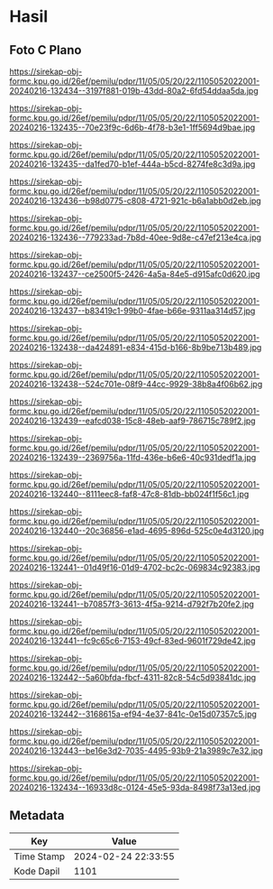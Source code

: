 # Hasil

## Foto C Plano

https://sirekap-obj-formc.kpu.go.id/26ef/pemilu/pdpr/11/05/05/20/22/1105052022001-20240216-132434--3197f881-019b-43dd-80a2-6fd54ddaa5da.jpg

https://sirekap-obj-formc.kpu.go.id/26ef/pemilu/pdpr/11/05/05/20/22/1105052022001-20240216-132435--70e23f9c-6d6b-4f78-b3e1-1ff5694d9bae.jpg

https://sirekap-obj-formc.kpu.go.id/26ef/pemilu/pdpr/11/05/05/20/22/1105052022001-20240216-132435--da1fed70-b1ef-444a-b5cd-8274fe8c3d9a.jpg

https://sirekap-obj-formc.kpu.go.id/26ef/pemilu/pdpr/11/05/05/20/22/1105052022001-20240216-132436--b98d0775-c808-4721-921c-b6a1abb0d2eb.jpg

https://sirekap-obj-formc.kpu.go.id/26ef/pemilu/pdpr/11/05/05/20/22/1105052022001-20240216-132436--779233ad-7b8d-40ee-9d8e-c47ef213e4ca.jpg

https://sirekap-obj-formc.kpu.go.id/26ef/pemilu/pdpr/11/05/05/20/22/1105052022001-20240216-132437--ce2500f5-2426-4a5a-84e5-d915afc0d620.jpg

https://sirekap-obj-formc.kpu.go.id/26ef/pemilu/pdpr/11/05/05/20/22/1105052022001-20240216-132437--b83419c1-99b0-4fae-b66e-9311aa314d57.jpg

https://sirekap-obj-formc.kpu.go.id/26ef/pemilu/pdpr/11/05/05/20/22/1105052022001-20240216-132438--da424891-e834-415d-b166-8b9be713b489.jpg

https://sirekap-obj-formc.kpu.go.id/26ef/pemilu/pdpr/11/05/05/20/22/1105052022001-20240216-132438--524c701e-08f9-44cc-9929-38b8a4f06b62.jpg

https://sirekap-obj-formc.kpu.go.id/26ef/pemilu/pdpr/11/05/05/20/22/1105052022001-20240216-132439--eafcd038-15c8-48eb-aaf9-786715c789f2.jpg

https://sirekap-obj-formc.kpu.go.id/26ef/pemilu/pdpr/11/05/05/20/22/1105052022001-20240216-132439--2369756a-11fd-436e-b6e6-40c931dedf1a.jpg

https://sirekap-obj-formc.kpu.go.id/26ef/pemilu/pdpr/11/05/05/20/22/1105052022001-20240216-132440--8111eec8-faf8-47c8-81db-bb024f1f56c1.jpg

https://sirekap-obj-formc.kpu.go.id/26ef/pemilu/pdpr/11/05/05/20/22/1105052022001-20240216-132440--20c36856-e1ad-4695-896d-525c0e4d3120.jpg

https://sirekap-obj-formc.kpu.go.id/26ef/pemilu/pdpr/11/05/05/20/22/1105052022001-20240216-132441--01d49f16-01d9-4702-bc2c-069834c92383.jpg

https://sirekap-obj-formc.kpu.go.id/26ef/pemilu/pdpr/11/05/05/20/22/1105052022001-20240216-132441--b70857f3-3613-4f5a-9214-d792f7b20fe2.jpg

https://sirekap-obj-formc.kpu.go.id/26ef/pemilu/pdpr/11/05/05/20/22/1105052022001-20240216-132441--fc9c65c6-7153-49cf-83ed-9601f729de42.jpg

https://sirekap-obj-formc.kpu.go.id/26ef/pemilu/pdpr/11/05/05/20/22/1105052022001-20240216-132442--5a60bfda-fbcf-4311-82c8-54c5d93841dc.jpg

https://sirekap-obj-formc.kpu.go.id/26ef/pemilu/pdpr/11/05/05/20/22/1105052022001-20240216-132442--3168615a-ef94-4e37-841c-0e15d07357c5.jpg

https://sirekap-obj-formc.kpu.go.id/26ef/pemilu/pdpr/11/05/05/20/22/1105052022001-20240216-132443--be16e3d2-7035-4495-93b9-21a3989c7e32.jpg

https://sirekap-obj-formc.kpu.go.id/26ef/pemilu/pdpr/11/05/05/20/22/1105052022001-20240216-132434--16933d8c-0124-45e5-93da-8498f73a13ed.jpg


## Metadata

| Key        | Value               |
| ---------- | ------------------- |
| Time Stamp | 2024-02-24 22:33:55 |
| Kode Dapil | 1101                |



